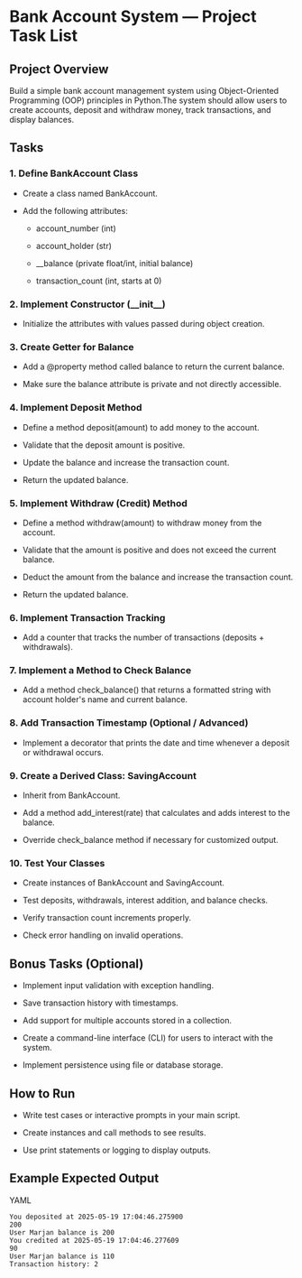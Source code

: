 Bank Account System — Project Task List
=======================================

Project Overview
----------------

Build a simple bank account management system using Object-Oriented Programming (OOP) principles in Python.The system should allow users to create accounts, deposit and withdraw money, track transactions, and display balances.

Tasks
-----

### 1\. **Define BankAccount Class**

*   Create a class named BankAccount.
    
*   Add the following attributes:
    
    *   account\_number (int)
        
    *   account\_holder (str)
        
    *   \_\_balance (private float/int, initial balance)
        
    *   transaction\_count (int, starts at 0)
        

### 2\. **Implement Constructor (\_\_init\_\_)**

*   Initialize the attributes with values passed during object creation.
    

### 3\. **Create Getter for Balance**

*   Add a @property method called balance to return the current balance.
    
*   Make sure the balance attribute is private and not directly accessible.
    

### 4\. **Implement Deposit Method**

*   Define a method deposit(amount) to add money to the account.
    
*   Validate that the deposit amount is positive.
    
*   Update the balance and increase the transaction count.
    
*   Return the updated balance.
    

### 5\. **Implement Withdraw (Credit) Method**

*   Define a method withdraw(amount) to withdraw money from the account.
    
*   Validate that the amount is positive and does not exceed the current balance.
    
*   Deduct the amount from the balance and increase the transaction count.
    
*   Return the updated balance.
    

### 6\. **Implement Transaction Tracking**

*   Add a counter that tracks the number of transactions (deposits + withdrawals).
    

### 7\. **Implement a Method to Check Balance**

*   Add a method check\_balance() that returns a formatted string with account holder's name and current balance.
    

### 8\. **Add Transaction Timestamp (Optional / Advanced)**

*   Implement a decorator that prints the date and time whenever a deposit or withdrawal occurs.
    

### 9\. **Create a Derived Class: SavingAccount**

*   Inherit from BankAccount.
    
*   Add a method add\_interest(rate) that calculates and adds interest to the balance.
    
*   Override check\_balance method if necessary for customized output.
    

### 10\. **Test Your Classes**

*   Create instances of BankAccount and SavingAccount.
    
*   Test deposits, withdrawals, interest addition, and balance checks.
    
*   Verify transaction count increments properly.
    
*   Check error handling on invalid operations.
    

Bonus Tasks (Optional)
----------------------

*   Implement input validation with exception handling.
    
*   Save transaction history with timestamps.
    
*   Add support for multiple accounts stored in a collection.
    
*   Create a command-line interface (CLI) for users to interact with the system.
    
*   Implement persistence using file or database storage.
    

How to Run
----------

*   Write test cases or interactive prompts in your main script.
    
*   Create instances and call methods to see results.
    
*   Use print statements or logging to display outputs.
    

Example Expected Output
-----------------------

YAML

```
You deposited at 2025-05-19 17:04:46.275900
200
User Marjan balance is 200
You credited at 2025-05-19 17:04:46.277609
90
User Marjan balance is 110
Transaction history: 2
```